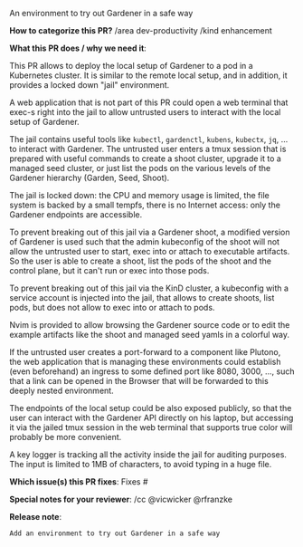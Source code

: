 An environment to try out Gardener in a safe way

**How to categorize this PR?**
/area dev-productivity
/kind enhancement

**What this PR does / why we need it**:

This PR allows to deploy the local setup of Gardener to a pod in a Kubernetes
cluster. It is similar to the remote local setup, and in addition, it provides a
locked down "jail" environment.

A web application that is not part of this PR could open a web terminal that
exec-s right into the jail to allow untrusted users to interact with the local
setup of Gardener.

The jail contains useful tools like `kubectl`, `gardenctl`, `kubens`, `kubectx`,
`jq`, ... to interact with Gardener. The untrusted user enters a tmux session
that is prepared with useful commands to create a shoot cluster, upgrade it to a
managed seed cluster, or just list the pods on the various levels of the
Gardener hierarchy (Garden, Seed, Shoot).

The jail is locked down: the CPU and memory usage is limited, the file system is
backed by a small tempfs, there is no Internet access: only the Gardener
endpoints are accessible.

To prevent breaking out of this jail via a Gardener shoot, a modified version of
Gardener is used such that the admin kubeconfig of the shoot will not allow the
untrusted user to start, exec into or attach to executable artifacts. So the
user is able to create a shoot, list the pods of the shoot and the control
plane, but it can't run or exec into those pods.

To prevent breaking out of this jail via the KinD cluster, a kubeconfig with a
service account is injected into the jail, that allows to create shoots, list
pods, but does not allow to exec into or attach to pods.

Nvim is provided to allow browsing the Gardener source code or to edit the
example artifacts like the shoot and managed seed yamls in a colorful way.

If the untrusted user creates a port-forward to a component like Plutono, the
web application that is managing these environments could establish (even
beforehand) an ingress to some defined port like 8080, 3000, ..., such that a
link can be opened in the Browser that will be forwarded to this deeply nested
environment.

The endpoints of the local setup could be also exposed publicly, so that the
user can interact with the Gardener API directly on his laptop, but accessing it
via the jailed tmux session in the web terminal that supports true color will
probably be more convenient.

A key logger is tracking all the activity inside the jail for auditing purposes.
The input is limited to 1MB of characters, to avoid typing in a huge file.

**Which issue(s) this PR fixes**:
Fixes #

**Special notes for your reviewer**:
/cc @vicwicker @rfranzke

**Release note**:
```other developer
Add an environment to try out Gardener in a safe way
```

